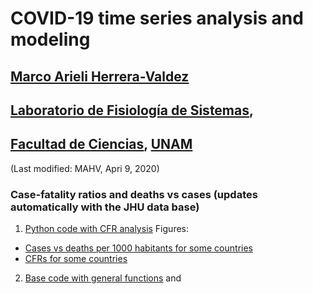 # COVID-19 time series analysis and modeling
## [Marco Arieli Herrera-Valdez](https://mahv13.wordpress.com)
## [Laboratorio de Fisiología de Sistemas](https://www.google.com/url?sa=t&rct=j&q=&esrc=s&source=web&cd=5&cad=rja&uact=8&ved=2ahUKEwi9p4KJidroAhUMi6wKHYrSBWcQFjAEegQIAhAB&url=https%3A%2F%2Fmarcoh48.wixsite.com%2Ffisiologiasistemasfc&usg=AOvVaw1RFgV1gOqxbpBJT3Bl6WEq),
## [Facultad de Ciencias](https://www.google.com/url?sa=t&rct=j&q=&esrc=s&source=web&cd=1&cad=rja&uact=8&ved=2ahUKEwjbiNnQrtvoAhUJA6wKHVI0BXMQFjAAegQIGRAD&url=http%3A%2F%2Fwww.fciencias.unam.mx%2F&usg=AOvVaw1dMRMU_F-IcpmaB1y1H4px), [UNAM](https://www.google.com/url?sa=t&rct=j&q=&esrc=s&source=web&cd=1&cad=rja&uact=8&ved=2ahUKEwivy6_irtvoAhUDaq0KHQVoCcAQFjAAegQIGhAD&url=https%3A%2F%2Fwww.unam.mx%2F&usg=AOvVaw0YWCGJ7FEpDwkcT3EYH-aM)
(Last modified: MAHV, Apri 9, 2020)


### Case-fatality ratios and deaths vs cases (updates automatically with the JHU data base)
1. [Python code with CFR analysis](https://raw.githubusercontent.com/scab-unam/tsamCOVID-19/master/tsam_COVID19_cfr_JHU.py) 
Figures:
- [Cases vs deaths per 1000 habitants for some countries](https://raw.githubusercontent.com/scab-unam/tsamCOVID-19/master/tsam_COVID19_cases-deaths_JHU.png)
- [CFRs for some countries](https://raw.githubusercontent.com/scab-unam/tsamCOVID-19/master/tsam_COVID19_cfr_JHU.png)

2. [Base code with general functions](https://raw.githubusercontent.com/scab-unam/tsamCOVID-19/master/tsam_COVID19_baseCode.py) 
and




